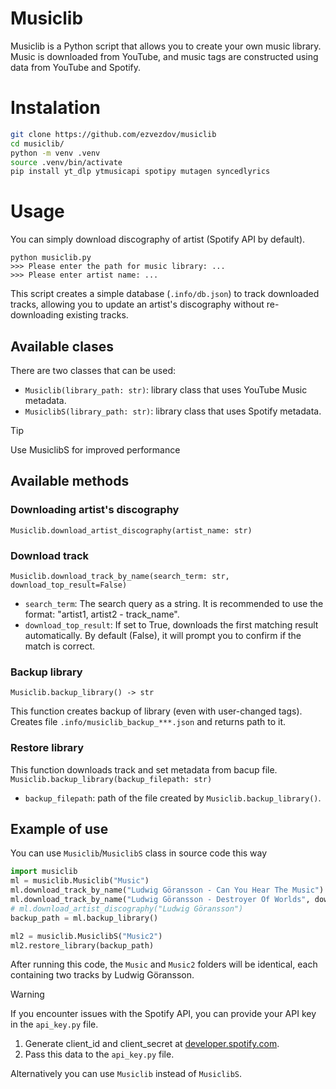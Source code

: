# Musiclib

Musiclib is a Python script that allows you to create your own music library.
Music is downloaded from YouTube, and music tags are constructed using data from YouTube and Spotify.

# Instalation
```bash
git clone https://github.com/ezvezdov/musiclib
cd musiclib/
python -m venv .venv
source .venv/bin/activate
pip install yt_dlp ytmusicapi spotipy mutagen syncedlyrics
```

# Usage

You can simply download discography of artist (Spotify API by default).
```
python musiclib.py
>>> Please enter the path for music library: ...
>>> Please enter artist name: ...
```

This script creates a simple database (`.info/db.json`) to track downloaded tracks, allowing you to update an artist's discography without re-downloading existing tracks.

## Available clases

There are two classes that can be used:
+ `Musiclib(library_path: str)`: library class that uses YouTube Music metadata.
+ `MusiclibS(library_path: str)`: library class that uses Spotify metadata.

> [!TIP]
> Use MusiclibS for improved performance

## Available methods

### Downloading artist's discography
`Musiclib.download_artist_discography(artist_name: str)`

### Download track
`Musiclib.download_track_by_name(search_term: str, download_top_result=False)`
+ `search_term`: The search query as a string. It is recommended to use the format: "artist1, artist2 - track_name".
+ `download_top_result`: If set to True, downloads the first matching result automatically. By default (False), it will prompt you to confirm if the match is correct.

### Backup library
`Musiclib.backup_library() -> str`

This function creates backup of library (even with user-changed tags).
Creates file `.info/musiclib_backup_***.json` and returns path to it.


### Restore library
This function downloads track and set metadata from bacup file.
`Musiclib.backup_library(backup_filepath: str)`
+ `backup_filepath`: path of the file created by `Musiclib.backup_library()`.


## Example of use

You can use `Musiclib`/`MusiclibS` class in source code this way
```python
import musiclib
ml = musiclib.Musiclib("Music")
ml.download_track_by_name("Ludwig Göransson - Can You Hear The Music")
ml.download_track_by_name("Ludwig Göransson - Destroyer Of Worlds", download_top_result=True)
# ml.download_artist_discography("Ludwig Göransson") 
backup_path = ml.backup_library()

ml2 = musiclib.MusiclibS("Music2")
ml2.restore_library(backup_path)
```
After running this code, the `Music` and `Music2` folders will be identical, each containing two tracks by Ludwig Göransson.



> [!WARNING]
> If you encounter issues with the Spotify API, you can provide your API key in the `api_key.py` file.
> 1. Generate client_id and client_secret at [developer.spotify.com](https://developer.spotify.com/dashboard/create).
> 2. Pass this data to the `api_key.py` file.
> 
> Alternatively you can use `Musiclib` instead of `MusiclibS`.